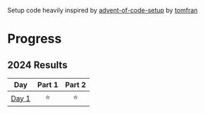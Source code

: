Setup code heavily inspired by [advent-of-code-setup](https://github.com/tomfran/advent-of-code-setup) by [tomfran](https://github.com/tomfran)

# Progress
<!--- advent_readme_stars table --->
## 2024 Results

| Day | Part 1 | Part 2 |
| :---: | :---: | :---: |
| [Day 1](https://adventofcode.com/2024/day/1) | ⭐ | ⭐ |
<!--- advent_readme_stars table --->
